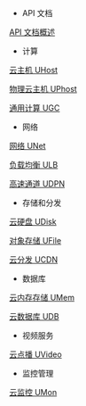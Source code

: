 * API 文档 

[API 文档概述](api/summary/index)

* 计算 

[云主机 UHost](api/uhost-api/index)

[物理云主机 UPhost](api/uphost-api/index)

[通用计算 UGC](api/ugc-api/index)

* 网络

[网络 UNet](api/unet-api/index)

[负载均衡 ULB](api/ulb-api/index)

[高速通道 UDPN](api/udpn-api/index)

* 存储和分发 

[云硬盘 UDisk](api/udisk-api/index)

[对象存储 UFile](api/ufile-api/index)

[云分发 UCDN](api/ucdn-api/index)

* 数据库 

[云内存存储 UMem](api/umem-api/index)

[云数据库 UDB](api/udb-api/index)

* 视频服务 

[云点播 UVideo](api/uvideo-api/index)

* 监控管理 

[云监控 UMon](api/umon-api/index)

